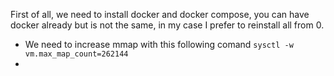 First of all, we need to install docker and docker compose, you can have docker already but is not the same, in my case I prefer to reinstall all from 0.

- We need to increase mmap with this following comand ``` sysctl -w vm.max_map_count=262144 ```
- 
